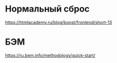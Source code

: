 # Нормальный сброс
https://htmlacademy.ru/blog/boost/frontend/short-13
# БЭМ
https://ru.bem.info/methodology/quick-start/